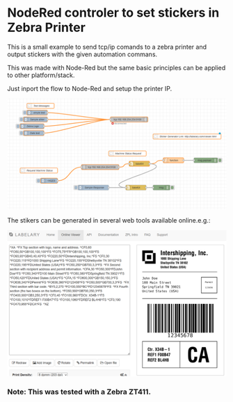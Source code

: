 # NodeRed controler to set stickers in Zebra Printer

This is a small example to send tcp/ip comands to a zebra printer and output stickers with the given automation commans.

This was made with Node-Red but the same basic principles can be applied to other platform/stack.

Just inport the flow to Node-Red and setup the printer IP.

![the flow](images/flow.png)

The stikers can be generated in several web tools available online.e.g.:

![sample sticker](images/samplesticker.png)

### Note: This was tested with a Zebra ZT411.
